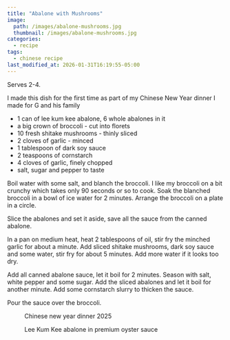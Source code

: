 ```yaml
---
title: "Abalone with Mushrooms"
image: 
  path: /images/abalone-mushrooms.jpg
  thumbnail: /images/abalone-mushrooms.jpg
categories:
  - recipe
tags:
  - chinese recipe
last_modified_at: 2026-01-31T16:19:55-05:00
---
```


Serves 2-4.

I made this dish for the first time as part of my Chinese New Year dinner I made for G and his family


* 1 can of lee kum kee abalone, 6 whole abalones in it
* a big crown of broccoli - cut into florets
* 10 fresh shitake mushrooms - thinly sliced
* 2 cloves of garlic - minced
* 1 tablespoon of dark soy sauce
* 2 teaspoons of cornstarch
* 4 cloves of garlic, finely chopped 
* salt, sugar and pepper to taste


Boil water with some salt, and blanch the broccoli. I like my broccoli on a bit crunchy which takes only 90 seconds or so to cook. Soak the blanched broccoli in a bowl of ice water for 2 minutes. Arrange the broccoli on a plate in a circle.

Slice the abalones and set it aside, save all the sauce from the canned abalone.

In a pan on medium heat, heat 2 tablespoons of oil, stir fry the minched garlic for about a minute. Add sliced shitake mushrooms, dark soy sauce and some water, stir fry for about 5 minutes. Add more water if it looks too dry. 
  
Add all canned abalone sauce, let it boil for 2 minutes. Season with salt, white pepper and some sugar. Add the sliced abalones and let it boil for another minute. Add some cornstarch slurry to thicken the sauce.

Pour the sauce over the broccoli.

<figure class="align-left">
  <a href="#"><img src="{{ '/images/cny-dinner.jpg' | absolute_url }}" alt=""></a>
  <figcaption>Chinese new year dinner 2025</figcaption>
</figure> 


<figure class="align-left">
  <a href="#"><img src="{{ '/images/lkk-abalone.jpg' | absolute_url }}" alt=""></a>
  <figcaption>Lee Kum Kee abalone in premium oyster sauce</figcaption>
</figure> 

